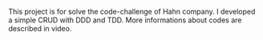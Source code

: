 This project is for solve the code-challenge of Hahn company.
I developed a simple CRUD with DDD and TDD.
More informations about codes are described in video.
